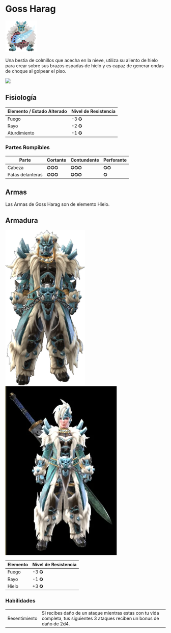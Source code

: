 <link rel="stylesheet" href="../../../base.css">

# Goss Harag

<img src="./goss-harag-icono.png" width="100">

Una bestia de colmillos que acecha en la nieve, utiliza su aliento de hielo para crear sobre sus brazos espadas de hielo y es capaz de generar ondas de choque al golpear el piso.

<img src="./goss-harag.png" width="500">

## Fisiología

<table>
  <thead>
    <tr>
      <th>Elemento / Estado Alterado</th>
      <th>Nivel de Resistencia</th>
    </tr>
  </thead>
  <tbody>
    <tr>
      <td><span style='color:var(--fuego)'>Fuego</span></td>
      <td>-3 ✪</td>
    </tr>
    <tr>
      <td><span style='color:var(--rayo)'>Rayo</span></td>
      <td>-2 ✪</td>
    </tr>
    <tr>
      <td>Aturdimiento</td>
      <td>-1 ✪</td>
    </tr>
  </tbody>
</table>

### Partes Rompibles
<table>
  <thead>
    <tr>
      <th>Parte</th>
      <th>Cortante</th>
      <th>Contundente</th>
      <th>Perforante</th>
    </tr>
  </thead>
  <tbody>
    <tr>
      <td>Cabeza</td>
      <td>✪✪✪</td>
      <td>✪✪✪</td>
      <td>✪✪</td>
    </tr>
    <tr>
      <td>Patas delanteras</td>
      <td>✪✪✪</td>
      <td>✪✪✪</td>
      <td>✪</td>
    </tr>
  </tbody>
</table>

## Armas

Las Armas de Goss Harag son de elemento <span style='color:var(--hielo)'>Hielo</span>.

## Armadura

<img src="armadura-hombre.png" width="250" alt="Masculina">
<img src="armadura-mujer.png" width="350" alt="Femenina">

<table>
  <thead>
    <tr>
      <th>Elemento</th>
      <th>Nivel de Resistencia</th>
    </tr>
  </thead>
  <tbody>
    <tr>
      <td><span style='color:var(--fuego)'>Fuego</span></td>
      <td>-3 ✪</td>
    </tr>
    <tr>
      <td><span style='color:var(--rayo)'>Rayo</span></td>
      <td>-1 ✪</td>
    </tr>
    <tr>
      <td><span style='color:var(--hielo)'>Hielo</span></td>
      <td>+3 ✪</td>
    </tr>
  </tbody>
</table>

### Habilidades

<table>
  <tr>
    <td>Resentimiento</td>
    <td>Si recibes daño de un ataque mientras estas con tu vida completa, tus siguientes 3 ataques reciben un bonus de daño de <span style='color:var(--ataque)'>2d4</span>.</td>
  </tr>
</table>